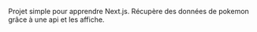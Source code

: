 Projet simple pour apprendre Next.js. Récupère des données de pokemon grâce à une api et les affiche.
